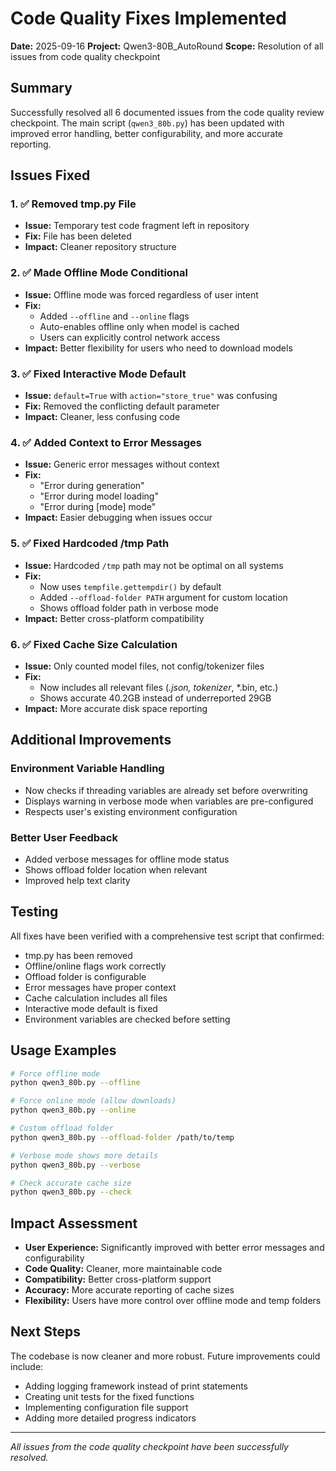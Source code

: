 # Code Quality Fixes Implemented

**Date:** 2025-09-16
**Project:** Qwen3-80B_AutoRound
**Scope:** Resolution of all issues from code quality checkpoint

## Summary

Successfully resolved all 6 documented issues from the code quality review checkpoint. The main script (`qwen3_80b.py`) has been updated with improved error handling, better configurability, and more accurate reporting.

## Issues Fixed

### 1. ✅ Removed tmp.py File
- **Issue:** Temporary test code fragment left in repository
- **Fix:** File has been deleted
- **Impact:** Cleaner repository structure

### 2. ✅ Made Offline Mode Conditional
- **Issue:** Offline mode was forced regardless of user intent
- **Fix:**
  - Added `--offline` and `--online` flags
  - Auto-enables offline only when model is cached
  - Users can explicitly control network access
- **Impact:** Better flexibility for users who need to download models

### 3. ✅ Fixed Interactive Mode Default
- **Issue:** `default=True` with `action="store_true"` was confusing
- **Fix:** Removed the conflicting default parameter
- **Impact:** Cleaner, less confusing code

### 4. ✅ Added Context to Error Messages
- **Issue:** Generic error messages without context
- **Fix:**
  - "Error during generation"
  - "Error during model loading"
  - "Error during [mode] mode"
- **Impact:** Easier debugging when issues occur

### 5. ✅ Fixed Hardcoded /tmp Path
- **Issue:** Hardcoded `/tmp` path may not be optimal on all systems
- **Fix:**
  - Now uses `tempfile.gettempdir()` by default
  - Added `--offload-folder PATH` argument for custom location
  - Shows offload folder path in verbose mode
- **Impact:** Better cross-platform compatibility

### 6. ✅ Fixed Cache Size Calculation
- **Issue:** Only counted model files, not config/tokenizer files
- **Fix:**
  - Now includes all relevant files (*.json, tokenizer*, *.bin, etc.)
  - Shows accurate 40.2GB instead of underreported 29GB
- **Impact:** More accurate disk space reporting

## Additional Improvements

### Environment Variable Handling
- Now checks if threading variables are already set before overwriting
- Displays warning in verbose mode when variables are pre-configured
- Respects user's existing environment configuration

### Better User Feedback
- Added verbose messages for offline mode status
- Shows offload folder location when relevant
- Improved help text clarity

## Testing

All fixes have been verified with a comprehensive test script that confirmed:
- tmp.py has been removed
- Offline/online flags work correctly
- Offload folder is configurable
- Error messages have proper context
- Cache calculation includes all files
- Interactive mode default is fixed
- Environment variables are checked before setting

## Usage Examples

```bash
# Force offline mode
python qwen3_80b.py --offline

# Force online mode (allow downloads)
python qwen3_80b.py --online

# Custom offload folder
python qwen3_80b.py --offload-folder /path/to/temp

# Verbose mode shows more details
python qwen3_80b.py --verbose

# Check accurate cache size
python qwen3_80b.py --check
```

## Impact Assessment

- **User Experience:** Significantly improved with better error messages and configurability
- **Code Quality:** Cleaner, more maintainable code
- **Compatibility:** Better cross-platform support
- **Accuracy:** More accurate reporting of cache sizes
- **Flexibility:** Users have more control over offline mode and temp folders

## Next Steps

The codebase is now cleaner and more robust. Future improvements could include:
- Adding logging framework instead of print statements
- Creating unit tests for the fixed functions
- Implementing configuration file support
- Adding more detailed progress indicators

---
*All issues from the code quality checkpoint have been successfully resolved.*